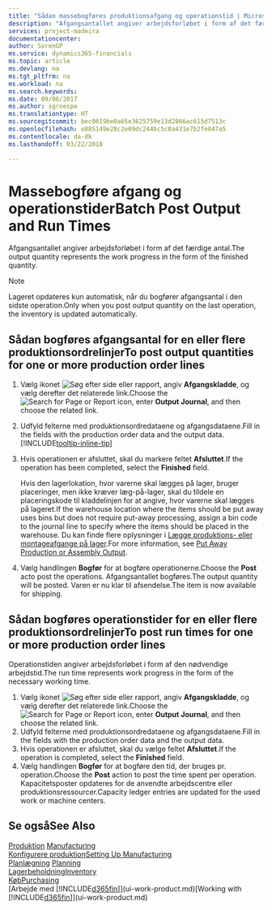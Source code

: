 ```yaml
---
title: "Sådan massebogføres produktionsafgang og operationstid | Microsoft Docs"
description: "Afgangsantallet angiver arbejdsforløbet i form af det færdige antal."
services: project-madeira
documentationcenter: 
author: SorenGP
ms.service: dynamics365-financials
ms.topic: article
ms.devlang: na
ms.tgt_pltfrm: na
ms.workload: na
ms.search.keywords: 
ms.date: 09/06/2017
ms.author: sgroespe
ms.translationtype: HT
ms.sourcegitcommit: bec0619be0a65e3625759e13d2866ac615d7513c
ms.openlocfilehash: e885149e28c2e09dc244bc5c0a431e7b2fe047a5
ms.contentlocale: da-dk
ms.lasthandoff: 03/22/2018

---
```

# <a name="batch-post-output-and-run-times"></a><span data-ttu-id="34781-103">Massebogføre afgang og operationstider</span><span class="sxs-lookup"><span data-stu-id="34781-103">Batch Post Output and Run Times</span></span>
<span data-ttu-id="34781-104">Afgangsantallet angiver arbejdsforløbet i form af det færdige antal.</span><span class="sxs-lookup"><span data-stu-id="34781-104">The output quantity represents the work progress in the form of the finished quantity.</span></span>  

> [!NOTE]
> <span data-ttu-id="34781-105">Lageret opdateres kun automatisk, når du bogfører afgangsantal i den sidste operation.</span><span class="sxs-lookup"><span data-stu-id="34781-105">Only when you post output quantity on the last operation, the inventory is updated automatically.</span></span>  

## <a name="to-post-output-quantities-for-one-or-more-production-order-lines"></a><span data-ttu-id="34781-106">Sådan bogføres afgangsantal for en eller flere produktionsordrelinjer</span><span class="sxs-lookup"><span data-stu-id="34781-106">To post output quantities for one or more production order lines</span></span>
1. <span data-ttu-id="34781-107">Vælg ikonet ![Søg efter side eller rapport](media/ui-search/search_small.png "Ikonet Søg efter side eller rapport"), angiv **Afgangskladde**, og vælg derefter det relaterede link.</span><span class="sxs-lookup"><span data-stu-id="34781-107">Choose the ![Search for Page or Report](media/ui-search/search_small.png "Search for Page or Report icon") icon, enter **Output Journal**, and then choose the related link.</span></span>  
2. <span data-ttu-id="34781-108">Udfyld felterne med produktionsordredataene og afgangsdataene.</span><span class="sxs-lookup"><span data-stu-id="34781-108">Fill in the fields with the production order data and the output data.</span></span> [!INCLUDE[tooltip-inline-tip](includes/tooltip-inline-tip_md.md)]
3. <span data-ttu-id="34781-109">Hvis operationen er afsluttet, skal du markere feltet **Afsluttet**.</span><span class="sxs-lookup"><span data-stu-id="34781-109">If the operation has been completed, select the **Finished** field.</span></span>  

    <span data-ttu-id="34781-110">Hvis den lagerlokation, hvor varerne skal lægges på lager, bruger placeringer, men ikke kræver læg-på-lager, skal du  tildele en placeringskode til kladdelinjen for at angive, hvor varerne skal lægges på lageret.</span><span class="sxs-lookup"><span data-stu-id="34781-110">If the warehouse location where the items should be put away uses bins but does not require put-away processing,  assign a bin code to the journal line to specify where the items should be placed in the warehouse.</span></span> <span data-ttu-id="34781-111">Du kan finde flere oplysninger i [Lægge produktions- eller montageafgange på lager](warehouse-how-to-put-away-production-output.md).</span><span class="sxs-lookup"><span data-stu-id="34781-111">For more information, see [Put Away Production or Assembly Output](warehouse-how-to-put-away-production-output.md).</span></span>  

4. <span data-ttu-id="34781-112">Vælg handlingen **Bogfør** for at bogføre operationerne.</span><span class="sxs-lookup"><span data-stu-id="34781-112">Choose the **Post** acto post the operations.</span></span> <span data-ttu-id="34781-113">Afgangsantallet bogføres.</span><span class="sxs-lookup"><span data-stu-id="34781-113">The output quantity will be posted.</span></span> <span data-ttu-id="34781-114">Varen er nu klar til afsendelse.</span><span class="sxs-lookup"><span data-stu-id="34781-114">The item is now available for shipping.</span></span>  

## <a name="to-post-run-times-for-one-or-more-production-order-lines"></a><span data-ttu-id="34781-115">Sådan bogføres operationstider for en eller flere produktionsordrelinjer</span><span class="sxs-lookup"><span data-stu-id="34781-115">To post run times for one or more production order lines</span></span>
<span data-ttu-id="34781-116">Operationstiden angiver arbejdsforløbet i form af den nødvendige arbejdstid.</span><span class="sxs-lookup"><span data-stu-id="34781-116">The run time represents work progress in the form of the necessary working time.</span></span>    

1.  <span data-ttu-id="34781-117">Vælg ikonet ![Søg efter side eller rapport](media/ui-search/search_small.png "Ikonet Søg efter side eller rapport"), angiv **Afgangskladde**, og vælg derefter det relaterede link.</span><span class="sxs-lookup"><span data-stu-id="34781-117">Choose the ![Search for Page or Report](media/ui-search/search_small.png "Search for Page or Report icon") icon, enter **Output Journal**, and then choose the related link.</span></span>  
2. <span data-ttu-id="34781-118">Udfyld felterne med produktionsordredataene og afgangsdataene.</span><span class="sxs-lookup"><span data-stu-id="34781-118">Fill in the fields with the production order data and the output data.</span></span>  
3.  <span data-ttu-id="34781-119">Hvis operationen er afsluttet, skal du vælge feltet **Afsluttet**.</span><span class="sxs-lookup"><span data-stu-id="34781-119">If the operation is completed, select the **Finished** field.</span></span>  
4. <span data-ttu-id="34781-120">Vælg handlingen **Bogfør** for at bogføre den tid, der bruges pr. operation.</span><span class="sxs-lookup"><span data-stu-id="34781-120">Choose the **Post** action to post the time spent per operation.</span></span> <span data-ttu-id="34781-121">Kapacitetsposter opdateres for de anvendte arbejdscentre eller produktionsressourcer.</span><span class="sxs-lookup"><span data-stu-id="34781-121">Capacity ledger entries are updated for the used work or machine centers.</span></span>

## <a name="see-also"></a><span data-ttu-id="34781-122">Se også</span><span class="sxs-lookup"><span data-stu-id="34781-122">See Also</span></span>  
<span data-ttu-id="34781-123">[Produktion](production-manage-manufacturing.md)  </span><span class="sxs-lookup"><span data-stu-id="34781-123">[Manufacturing](production-manage-manufacturing.md)  </span></span>  
[<span data-ttu-id="34781-124">Konfigurere produktion</span><span class="sxs-lookup"><span data-stu-id="34781-124">Setting Up Manufacturing</span></span>](production-configure-production-processes.md)  
<span data-ttu-id="34781-125">[Planlægning](production-planning.md)    </span><span class="sxs-lookup"><span data-stu-id="34781-125">[Planning](production-planning.md)    </span></span>  
[<span data-ttu-id="34781-126">Lagerbeholdning</span><span class="sxs-lookup"><span data-stu-id="34781-126">Inventory</span></span>](inventory-manage-inventory.md)  
[<span data-ttu-id="34781-127">Køb</span><span class="sxs-lookup"><span data-stu-id="34781-127">Purchasing</span></span>](purchasing-manage-purchasing.md)  
<span data-ttu-id="34781-128">[Arbejde med [!INCLUDE[d365fin](includes/d365fin_md.md)]](ui-work-product.md)</span><span class="sxs-lookup"><span data-stu-id="34781-128">[Working with [!INCLUDE[d365fin](includes/d365fin_md.md)]](ui-work-product.md)</span></span>

